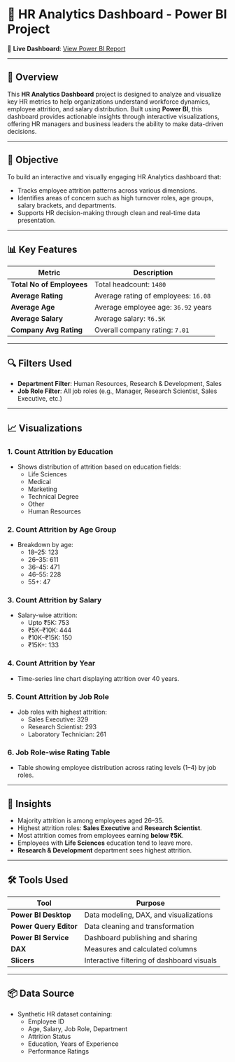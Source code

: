 # 💼 HR Analytics Dashboard - Power BI Project

🔗 **Live Dashboard**: [View Power BI Report](https://app.powerbi.com/view?r=eyJrIjoiMWRjZTc1OWUtZGJlMS00ZDBiLTk0NGYtNTFiYjI2Yzk4ZGQ0IiwidCI6ImM2NDk4YWJmLWUyOTYtNDkzNy04YzJhLTJmYTlhZDM3YzFjYSJ9)

---

## 📌 Overview

This **HR Analytics Dashboard** project is designed to analyze and visualize key HR metrics to help organizations understand workforce dynamics, employee attrition, and salary distribution. Built using **Power BI**, this dashboard provides actionable insights through interactive visualizations, offering HR managers and business leaders the ability to make data-driven decisions.

---

## 🎯 Objective

To build an interactive and visually engaging HR Analytics dashboard that:
- Tracks employee attrition patterns across various dimensions.
- Identifies areas of concern such as high turnover roles, age groups, salary brackets, and departments.
- Supports HR decision-making through clean and real-time data presentation.

---

## 📊 Key Features

| Metric                     | Description                          |
|---------------------------|--------------------------------------|
| **Total No of Employees** | Total headcount: `1480`              |
| **Average Rating**        | Average rating of employees: `16.08` |
| **Average Age**           | Average employee age: `36.92` years  |
| **Average Salary**        | Average salary: `₹6.5K`              |
| **Company Avg Rating**    | Overall company rating: `7.01`       |

---

## 🔍 Filters Used

- **Department Filter**: Human Resources, Research & Development, Sales
- **Job Role Filter**: All job roles (e.g., Manager, Research Scientist, Sales Executive, etc.)

---

## 📈 Visualizations

### 1. Count Attrition by Education
- Shows distribution of attrition based on education fields:
  - Life Sciences
  - Medical
  - Marketing
  - Technical Degree
  - Other
  - Human Resources

### 2. Count Attrition by Age Group
- Breakdown by age:
  - 18–25: 123
  - 26–35: 611
  - 36–45: 471
  - 46–55: 228
  - 55+: 47

### 3. Count Attrition by Salary
- Salary-wise attrition:
  - Upto ₹5K: 753
  - ₹5K–₹10K: 444
  - ₹10K–₹15K: 150
  - ₹15K+: 133

### 4. Count Attrition by Year
- Time-series line chart displaying attrition over 40 years.

### 5. Count Attrition by Job Role
- Job roles with highest attrition:
  - Sales Executive: 329
  - Research Scientist: 293
  - Laboratory Technician: 261

### 6. Job Role-wise Rating Table
- Table showing employee distribution across rating levels (1–4) by job roles.

---

## 🧠 Insights

- Majority attrition is among employees aged 26–35.
- Highest attrition roles: **Sales Executive** and **Research Scientist**.
- Most attrition comes from employees earning **below ₹5K**.
- Employees with **Life Sciences** education tend to leave more.
- **Research & Development** department sees highest attrition.

---

## 🛠️ Tools Used

| Tool               | Purpose                                     |
|--------------------|---------------------------------------------|
| **Power BI Desktop** | Data modeling, DAX, and visualizations      |
| **Power Query Editor** | Data cleaning and transformation         |
| **Power BI Service** | Dashboard publishing and sharing           |
| **DAX**             | Measures and calculated columns             |
| **Slicers**         | Interactive filtering of dashboard visuals  |

---

## 📦 Data Source

- Synthetic HR dataset containing:
  - Employee ID
  - Age, Salary, Job Role, Department
  - Attrition Status
  - Education, Years of Experience
  - Performance Ratings

